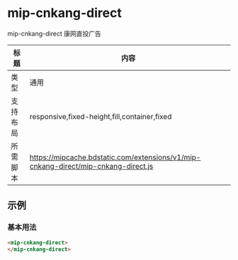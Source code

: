 # mip-cnkang-direct

mip-cnkang-direct 康网直投广告

标题|内容
----|----
类型|通用
支持布局|responsive,fixed-height,fill,container,fixed
所需脚本|https://mipcache.bdstatic.com/extensions/v1/mip-cnkang-direct/mip-cnkang-direct.js

## 示例

### 基本用法
```html
<mip-cnkang-direct>
</mip-cnkang-direct>
```



